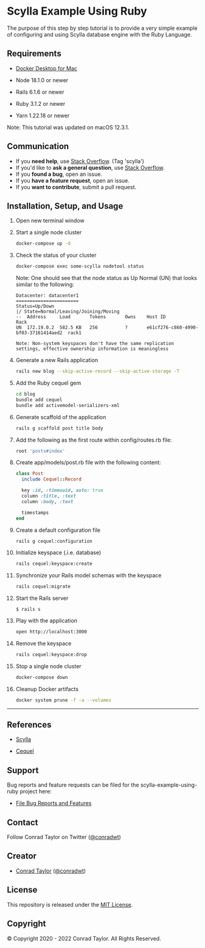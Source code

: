 # Scylla Example Using Ruby

The purpose of this step by step tutorial is to provide a very simple example of configuring and using Scylla database engine with the Ruby Language.

## Requirements

- [Docker Desktop for Mac
  ](https://hub.docker.com/editions/community/docker-ce-desktop-mac)

- Node 18.1.0 or newer

- Rails 6.1.6 or newer

- Ruby 3.1.2 or newer

- Yarn 1.22.18 or newer

Note: This tutorial was updated on macOS 12.3.1.

## Communication

- If you **need help**, use [Stack Overflow](http://stackoverflow.com/questions/tagged/scylla). (Tag 'scylla')
- If you'd like to **ask a general question**, use [Stack Overflow](http://stackoverflow.com/questions/tagged/scylla).
- If you **found a bug**, open an issue.
- If you **have a feature request**, open an issue.
- If you **want to contribute**, submit a pull request.

## Installation, Setup, and Usage

1.  Open new terminal window

2.  Start a single node cluster

    ```zsh
    docker-compose up -d
    ```

3.  Check the status of your cluster

    ```zsh
    docker-compose exec some-scylla nodetool status
    ```

    Note: One should see that the node status as Up Normal (UN) that looks similar to the following:

    ```text
    Datacenter: datacenter1
    =======================
    Status=Up/Down
    |/ State=Normal/Leaving/Joining/Moving
    --  Address     Load       Tokens       Owns    Host ID                               Rack
    UN  172.19.0.2  582.5 KB   256          ?       e61cf276-c860-4990-bf03-37161414aed2  rack1

    Note: Non-system keyspaces don't have the same replication settings, effective ownership information is meaningless
    ```

4.  Generate a new Rails application

    ```zsh
    rails new blog --skip-active-record --skip-active-storage -T
    ```

5.  Add the Ruby cequel gem

    ```zsh
    cd blog
    bundle add cequel
    bundle add activemodel-serializers-xml
    ```

6.  Generate scaffold of the application

    ```zsh
    rails g scaffold post title body
    ```

7.  Add the following as the first route within config/routes.rb file:

    ```ruby
    root 'posts#index'
    ```

8.  Create app/models/post.rb file with the following content:

    ```ruby
    class Post
      include Cequel::Record

      key :id, :timeuuid, auto: true
      column :title, :text
      column :body, :text

      timestamps
    end
    ```

9.  Create a default configuration file

    ```zsh
    rails g cequel:configuration
    ```

10. Initialize keyspace (.i.e. database)

    ```zsh
    rails cequel:keyspace:create
    ```

11. Synchronize your Rails model schemas with the keyspace

    ```zsh
    rails cequel:migrate
    ```

12. Start the Rails server

    ```
    $ rails s
    ```

13. Play with the application

    ```zsh
    open http://localhost:3000
    ```

14. Remove the keyspace

    ```zsh
    rails cequel:keyspace:drop
    ```

15. Stop a single node cluster

    ```zsh
    docker-compose down
    ```

16. Cleanup Docker artifacts

    ```zsh
    docker system prune -f -a --volumes
    ```

---

## References

- [Scylla](https://www.scylladb.com/open-source-community/)

- [Cequel](https://github.com/cequel/cequel)

## Support

Bug reports and feature requests can be filed for the scylla-example-using-ruby project here:

- [File Bug Reports and Features](https://github.com/conradwt/scylla-example-using-ruby/issues)

## Contact

Follow Conrad Taylor on Twitter ([@conradwt](https://twitter.com/conradwt))

## Creator

- [Conrad Taylor](http://github.com/conradwt) ([@conradwt](https://twitter.com/conradwt))

## License

This repository is released under the [MIT License](./LICENSE.md).

## Copyright

&copy; Copyright 2020 - 2022 Conrad Taylor. All Rights Reserved.
